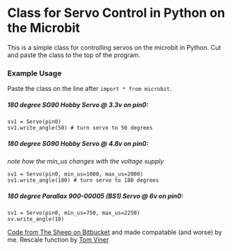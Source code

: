 # Class for Servo Control in Python on the Microbit

This is a simple class for controlling servos on the microbit in Python. Cut and paste the class to the top of the program.

### Example Usage

Paste the class on the line after `import * from microbit`.

##### 180 degree SG90 Hobby Servo @ 3.3v on pin0:

```
sv1 = Servo(pin0)
sv1.write_angle(50) # turn servo to 50 degrees 
````
##### 180 degree SG90 Hobby Servo @ 4.8v on pin0:

_note how the min_us changes with the voltage supply_

```
sv1 = Servo(pin0, min_us=1000, max_us=2000)
sv1.write_angle(180) # turn servo to 180 degrees 
````

##### 180 degree Parallax 900-00005 (BS1) Servo @ 6v on pin0:

```
sv1 = Servo(pin0, min_us=750, max_us=2250)
sv.write_angle(10)
```

[Code from The Sheep on Bitbucket](https://bitbucket.org/thesheep/micropython-servo/src/f562a6abeaf0e83b752838df7cd31d88ea10b2c7?at=default) and made compatable (and worse) by me. Rescale function by [Tom Viner](https://www.youtube.com/channel/UCmA_ydtrCCQ7twKpovboiPA)